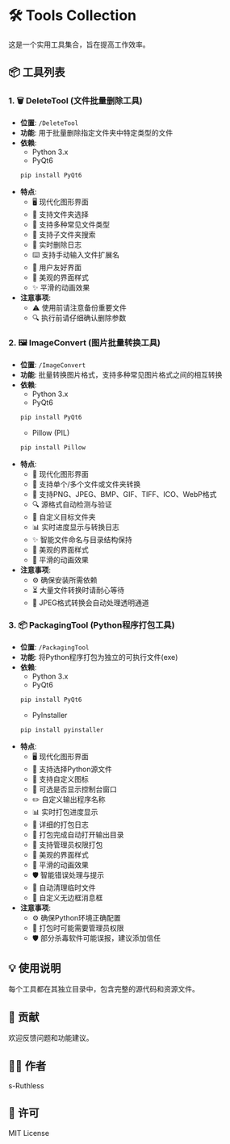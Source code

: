 # 🛠️ Tools Collection

这是一个实用工具集合，旨在提高工作效率。

## 📦 工具列表

### 1. 🗑️ DeleteTool (文件批量删除工具)
- **位置**: `/DeleteTool`
- **功能**: 用于批量删除指定文件夹中特定类型的文件
- **依赖**: 
  - Python 3.x
  - PyQt6
  ```bash
  pip install PyQt6
  ```
- **特点**:
  - 🖥️ 现代化图形界面
  - 📂 支持文件夹选择
  - 📄 支持多种常见文件类型
  - 📁 支持子文件夹搜索
  - 📝 实时删除日志
  - ⌨️ 支持手动输入文件扩展名
  - 🎯 用户友好界面
  - 🎨 美观的界面样式
  - ✨ 平滑的动画效果
- **注意事项**:
  - ⚠️ 使用前请注意备份重要文件
  - 🔍 执行前请仔细确认删除参数

### 2. 🖼️ ImageConvert (图片批量转换工具)
- **位置**: `/ImageConvert`
- **功能**: 批量转换图片格式，支持多种常见图片格式之间的相互转换
- **依赖**: 
  - Python 3.x
  - PyQt6
  ```bash
  pip install PyQt6
  ```
  - Pillow (PIL)
  ```bash
  pip install Pillow
  ```
- **特点**:
  - 🎨 现代化图形界面
  - 📂 支持单个/多个文件或文件夹转换
  - 🔄 支持PNG、JPEG、BMP、GIF、TIFF、ICO、WebP格式
  - 🔍 源格式自动检测与验证
  - 📁 自定义目标文件夹
  - 📊 实时进度显示与转换日志
  - ✨ 智能文件命名与目录结构保持
  - 🎯 美观的界面样式
  - 💫 平滑的动画效果
- **注意事项**:
  - ⚙️ 确保安装所需依赖
  - ⏳ 大量文件转换时请耐心等待
  - 🔧 JPEG格式转换会自动处理透明通道

### 3. 📦 PackagingTool (Python程序打包工具)
- **位置**: `/PackagingTool`
- **功能**: 将Python程序打包为独立的可执行文件(exe)
- **依赖**: 
  - Python 3.x
  - PyQt6
  ```bash
  pip install PyQt6
  ```
  - PyInstaller
  ```bash
  pip install pyinstaller
  ```
- **特点**:
  - 🖥️ 现代化图形界面
  - 📂 支持选择Python源文件
  - 🎨 支持自定义图标
  - 🔲 可选是否显示控制台窗口
  - ✏️ 自定义输出程序名称
  - 📊 实时打包进度显示
  - 📝 详细的打包日志
  - 📂 打包完成自动打开输出目录
  - 🔑 支持管理员权限打包
  - 🎯 美观的界面样式
  - 💫 平滑的动画效果
  - 🛡️ 智能错误处理与提示
  - 🧹 自动清理临时文件
  - 📌 自定义无边框消息框
- **注意事项**:
  - ⚙️ 确保Python环境正确配置
  - 🔑 打包时可能需要管理员权限
  - 🛡️ 部分杀毒软件可能误报，建议添加信任

## 💡 使用说明
每个工具都在其独立目录中，包含完整的源代码和资源文件。

## 🤝 贡献
欢迎反馈问题和功能建议。

## 👨‍💻 作者
s-Ruthless

## 📄 许可
MIT License 